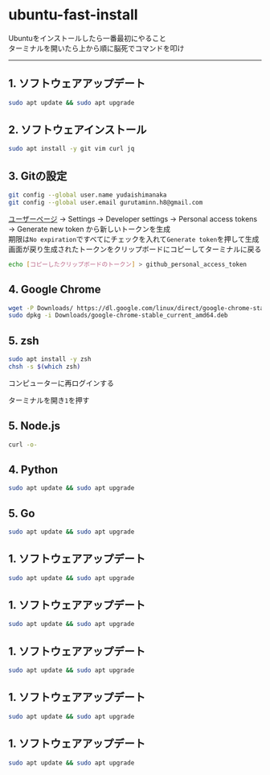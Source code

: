 # ubuntu-fast-install
Ubuntuをインストールしたら一番最初にやること  
ターミナルを開いたら上から順に脳死でコマンドを叩け  
****

## 1. ソフトウェアアップデート
```bash
sudo apt update && sudo apt upgrade
```

## 2. ソフトウェアインストール
```bash
sudo apt install -y git vim curl jq
```

## 3. Gitの設定
```bash
git config --global user.name yudaishimanaka
git config --global user.email gurutaminn.h8@gmail.com
```

[ユーザーページ](https://github.com/yudaishimanaka) -> Settings -> Developer settings -> Personal access tokens -> Generate new token から新しいトークンを生成  
期限は`No expiration`ですべてにチェックを入れて`Generate token`を押して生成  
画面が戻り生成されたトークンをクリップボードにコピーしてターミナルに戻る  

```bash
echo [コピーしたクリップボードのトークン] > github_personal_access_token 
``` 

## 4. Google Chrome
```bash
wget -P Downloads/ https://dl.google.com/linux/direct/google-chrome-stable_current_amd64.deb
sudo dpkg -i Downloads/google-chrome-stable_current_amd64.deb
```

## 5. zsh
```bash
sudo apt install -y zsh
chsh -s $(which zsh)
```

コンピューターに再ログインする

ターミナルを開き`1`を押す

## 5. Node.js
```bash
curl -o-
```

## 4. Python
```bash
sudo apt update && sudo apt upgrade
```

## 5. Go
```bash
sudo apt update && sudo apt upgrade
```

## 1. ソフトウェアアップデート
```bash
sudo apt update && sudo apt upgrade
```

## 1. ソフトウェアアップデート
```bash
sudo apt update && sudo apt upgrade
```

## 1. ソフトウェアアップデート
```bash
sudo apt update && sudo apt upgrade
```

## 1. ソフトウェアアップデート
```bash
sudo apt update && sudo apt upgrade
```

## 1. ソフトウェアアップデート
```bash
sudo apt update && sudo apt upgrade
```
